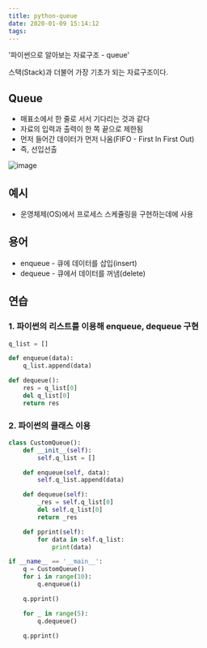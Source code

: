 ```yaml
---
title: python-queue
date: 2020-01-09 15:14:12
tags:
---
```



'파이썬으로 알아보는 자료구조 - queue'

스택(Stack)과 더불어 가장 기초가 되는 자료구조이다.

## Queue

- 매표소에서 한 줄로 서서 기다리는 것과 같다
- 자료의 입력과 출력이 한 쪽 끝으로 제한됨
- 먼저 들어간 데이터가 먼저 나옴(FIFO - First In First Out)
- 즉, 선입선출

![image](https://user-images.githubusercontent.com/13075035/72041863-070c2e00-32f0-11ea-8b64-5c0f27e34f69.png)

## 예시

- 운영체제(OS)에서 프로세스 스케쥴링을 구현하는데에 사용

## 용어

- enqueue - 큐에 데이터를 삽입(insert)
- dequeue - 큐에서 데이터를 꺼냄(delete)

## 연습

### 1. 파이썬의 리스트를 이용해 enqueue, dequeue 구현

```python
q_list = []

def enqueue(data):
    q_list.append(data)

def dequeue():
    res = q_list[0]
    del q_list[0]
    return res
```

### 2. 파이썬의 클래스 이용

```python
class CustomQueue():
    def __init__(self):
        self.q_list = []

    def enqueue(self, data):
        self.q_list.append(data)

    def dequeue(self):
        _res = self.q_list[0]
        del self.q_list[0]
        return _res

    def pprint(self):
        for data in self.q_list:
            print(data)

if __name__ == '__main__':
    q = CustomQueue()
    for i in range(10):
        q.enqueue(i)

    q.pprint()

    for _ in range(5):
        q.dequeue()

    q.pprint()
```
